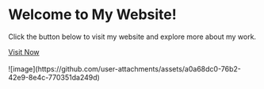  <h1>Welcome to My Website!</h1>
        <p>Click the button below to visit my website and explore more about my work.</p>
        <a href="https://justhin-narvasa.github.io/Just_Liquor/" class="button" target="_blank">Visit Now</a>
        <br>
        <br>
![image](https://github.com/user-attachments/assets/a0a68dc0-76b2-42e9-8e4c-770351da249d)
